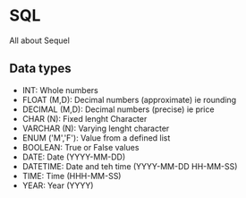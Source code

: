 # SQL
All about Sequel


## Data types
* INT: Whole numbers
* FLOAT (M,D): Decimal numbers (approximate) ie rounding
* DECIMAL (M,D): Decimal numbers (precise) ie price
* CHAR (N): Fixed lenght Character
* VARCHAR (N): Varying lenght character
* ENUM ('M','F'): Value from a defined list
* BOOLEAN: True or False values
* DATE: Date (YYYY-MM-DD)
* DATETIME: Date and teh time (YYYY-MM-DD HH-MM-SS)
* TIME: Time (HHH-MM-SS)
* YEAR: Year (YYYY)
